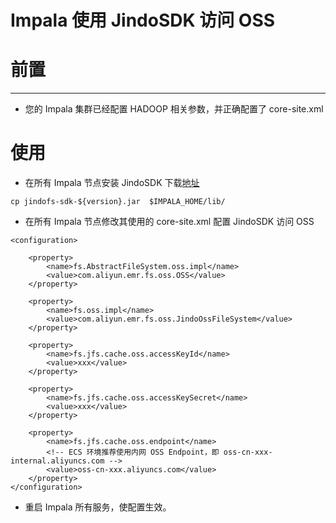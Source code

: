 # Impala 使用 JindoSDK 访问 OSS

# 前置

---
* 您的 Impala 集群已经配置 HADOOP 相关参数，并正确配置了 core-site.xml

# 使用

* 在所有 Impala 节点安装 JindoSDK
下载[地址](jindofs_sdk_download.md)
````
cp jindofs-sdk-${version}.jar  $IMPALA_HOME/lib/
````

* 在所有 Impala 节点修改其使用的 core-site.xml 配置 JindoSDK 访问 OSS

````
<configuration>

    <property>
        <name>fs.AbstractFileSystem.oss.impl</name>
        <value>com.aliyun.emr.fs.oss.OSS</value>
    </property>

    <property>
        <name>fs.oss.impl</name>
        <value>com.aliyun.emr.fs.oss.JindoOssFileSystem</value>
    </property>

    <property>
        <name>fs.jfs.cache.oss.accessKeyId</name>
        <value>xxx</value>
    </property>

    <property>
        <name>fs.jfs.cache.oss.accessKeySecret</name>
        <value>xxx</value>
    </property>

    <property>
        <name>fs.jfs.cache.oss.endpoint</name>
        <!-- ECS 环境推荐使用内网 OSS Endpoint，即 oss-cn-xxx-internal.aliyuncs.com -->
        <value>oss-cn-xxx.aliyuncs.com</value>
    </property>
</configuration>

````

* 重启 Impala 所有服务，使配置生效。
